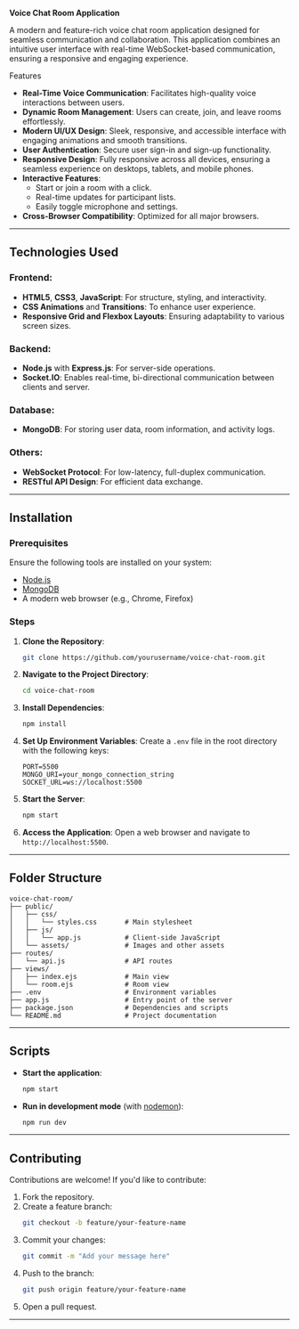**Voice Chat Room Application**

A modern and feature-rich voice chat room application designed for seamless communication and collaboration. This application combines an intuitive user interface with real-time WebSocket-based communication, ensuring a responsive and engaging experience.

Features

- **Real-Time Voice Communication**: Facilitates high-quality voice interactions between users.
- **Dynamic Room Management**: Users can create, join, and leave rooms effortlessly.
- **Modern UI/UX Design**: Sleek, responsive, and accessible interface with engaging animations and smooth transitions.
- **User Authentication**: Secure user sign-in and sign-up functionality.
- **Responsive Design**: Fully responsive across all devices, ensuring a seamless experience on desktops, tablets, and mobile phones.
- **Interactive Features**:
  - Start or join a room with a click.
  - Real-time updates for participant lists.
  - Easily toggle microphone and settings.
- **Cross-Browser Compatibility**: Optimized for all major browsers.

---

## Technologies Used

### Frontend:
- **HTML5**, **CSS3**, **JavaScript**: For structure, styling, and interactivity.
- **CSS Animations** and **Transitions**: To enhance user experience.
- **Responsive Grid and Flexbox Layouts**: Ensuring adaptability to various screen sizes.

### Backend:
- **Node.js** with **Express.js**: For server-side operations.
- **Socket.IO**: Enables real-time, bi-directional communication between clients and server.

### Database:
- **MongoDB**: For storing user data, room information, and activity logs.

### Others:
- **WebSocket Protocol**: For low-latency, full-duplex communication.
- **RESTful API Design**: For efficient data exchange.

---

## Installation

### Prerequisites
Ensure the following tools are installed on your system:
- [Node.js](https://nodejs.org/)
- [MongoDB](https://www.mongodb.com/)
- A modern web browser (e.g., Chrome, Firefox)

### Steps
1. **Clone the Repository**:
   ```bash
   git clone https://github.com/yourusername/voice-chat-room.git
   ```
2. **Navigate to the Project Directory**:
   ```bash
   cd voice-chat-room
   ```
3. **Install Dependencies**:
   ```bash
   npm install
   ```
4. **Set Up Environment Variables**:
   Create a `.env` file in the root directory with the following keys:
   ```
   PORT=5500
   MONGO_URI=your_mongo_connection_string
   SOCKET_URL=ws://localhost:5500
   ```
5. **Start the Server**:
   ```bash
   npm start
   ```
6. **Access the Application**:
   Open a web browser and navigate to `http://localhost:5500`.

---

## Folder Structure

```
voice-chat-room/
├── public/
│   ├── css/
│   │   └── styles.css       # Main stylesheet
│   ├── js/
│   │   └── app.js           # Client-side JavaScript
│   └── assets/              # Images and other assets
├── routes/
│   └── api.js               # API routes
├── views/
│   ├── index.ejs            # Main view
│   └── room.ejs             # Room view
├── .env                     # Environment variables
├── app.js                   # Entry point of the server
├── package.json             # Dependencies and scripts
└── README.md                # Project documentation
```

---

## Scripts

- **Start the application**:
  ```bash
  npm start
  ```
- **Run in development mode** (with [nodemon](https://nodemon.io/)):
  ```bash
  npm run dev
  ```

---


## Contributing

Contributions are welcome! If you'd like to contribute:
1. Fork the repository.
2. Create a feature branch:
   ```bash
   git checkout -b feature/your-feature-name
   ```
3. Commit your changes:
   ```bash
   git commit -m "Add your message here"
   ```
4. Push to the branch:
   ```bash
   git push origin feature/your-feature-name
   ```
5. Open a pull request.

---

